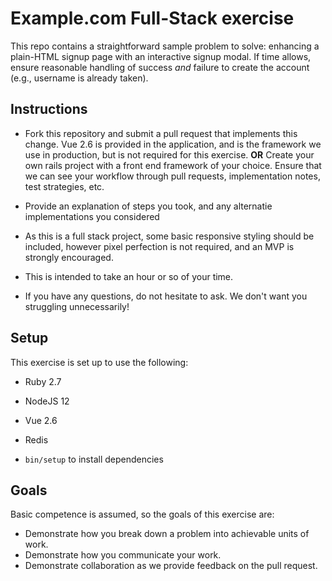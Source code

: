 # Example.com Full-Stack exercise

This repo contains a straightforward sample problem to solve: enhancing a plain-HTML signup page with an interactive signup modal. If time allows, ensure reasonable handling of success *and* failure to create the account (e.g., username is already taken).

## Instructions

* Fork this repository and submit a pull request that implements this change. Vue 2.6 is provided in the application, and is the framework we use in production, but is not required for this exercise.
**OR**
Create your own rails project with a front end framework of your choice.  Ensure that we can see your workflow through pull requests, implementation notes, test strategies, etc.

* Provide an explanation of steps you took, and any alternatie implementations you considered
* As this is a full stack project, some basic responsive styling should be included, however pixel perfection is not required, and an MVP is strongly encouraged.
* This is intended to take an hour or so of your time.
* If you have any questions, do not hesitate to ask. We don't want you struggling unnecessarily!

## Setup

This exercise is set up to use the following:

* Ruby 2.7
* NodeJS 12
* Vue 2.6
* Redis

* `bin/setup` to install dependencies

## Goals

Basic competence is assumed, so the goals of this exercise are:

* Demonstrate how you break down a problem into achievable units of work.
* Demonstrate how you communicate your work.
* Demonstrate collaboration as we provide feedback on the pull request.
